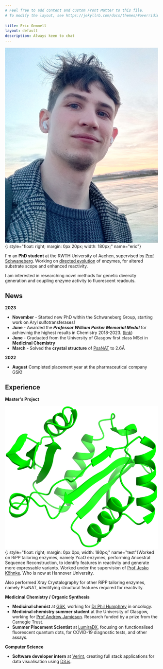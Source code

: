 ```yaml
---
# Feel free to add content and custom Front Matter to this file.
# To modify the layout, see https://jekyllrb.com/docs/themes/#overriding-theme-defaults

title: Eric Gemmell
layout: default
description: Always keen to chat
---
```

![eric_gemmell](static/images/eric.jpg){: style="float: right; margin: 0px 20px; width: 180px;" name="eric"}

I'm an **PhD student** at the RWTH University of Aachen, supervised by <a target="_blank" href="https://www.biotec.rwth-aachen.de/cms/BIOTEC/Der-Lehrstuhl/ABBt-Team/~ldbc/Ulrich-Schwaneberg/?allou=1">Prof Schwaneberg</a>. Working on <a target="_blank" href="https://en.wikipedia.org/wiki/Directed_evolution">directed evolution</a> of enzymes, for altered substrate scope and enhanced reactivity.

I am interested in researching novel methods for genetic diversity generation and coupling enzyme activity to fluorescent readouts.

## <span>News</span>
**2023**
 - **November** - Started new PhD within the Schwaneberg Group, starting work on Aryl sulfotransferases!
 - **June** - Awarded the ***Professor William Parker Memorial Medal*** for achievinig the highest results in Chemistry 2018-2023. (<a target="_blank" href="https://www.gla.ac.uk/schools/chemistry/news/headline_781842_en.html">link</a>)
 - **June** - Graduated from the University of Glasgow first class MSci in **Medicinal Chemistry**
 - **March** - Solved the **crystal structure** of <a target="_blank" href="static/files/PsaNAT.pdb">PsaNAT</a> to 2.6Å

**2022**
 - **August** Completed placement year at the pharmaceutical company GSK!


## <span>Experience</span>

__Master's Project__

![PsaNAT](static/images/PsaNAT.png){: style="float: right; margin: 0px 0px; width: 180px;" name="test"}Worked on RiPP tailoring enzymes, namely YcaO enzymes, performing Ancestral Sequence Reconstruction, to identify features in reactivity and generate more expressable variants. Worked under the supervision of <a target="_blank" href="https://www.gla.ac.uk/schools/chemistry/staff/jeskokohnke/">Prof Jesko Köhnke</a>. Who is now at Hannover University. 


Also performed Xray Crystalography for other RiPP tailoring enzymes, namely PsaNAT, identifying structural features required for reactivity.

__Medicinal Chemistry / Organic Synthesis__
* __Medicinal chemist__ at <a target="_blank" href="https://www.gsk.com/">GSK</a>, working for <a target="_blank" href="https://www.linkedin.com/in/phil-humphreys-3b069348/">Dr Phil Humphrey</a> in oncology.
* __Medicinal chemistry summer student__ at the University of Glasgow, working for <a target="_blank" href="https://www.chem.gla.ac.uk/jamiesonlab/">Prof Andrew Jamieson</a>. Research funded by a prize from the Carnegie Trust.
* __Summer Placement Scientist__ at [LumiraDX](https://www.lumiradx.com/uk-en/), focusing on functionalised fluorescent quantum dots, for COVID-19 diagnostic tests, and other assays.

__Computer Science__
* __Software developer intern__ at <a target="_blank" href="https://www.verint.com/">Verint</a>, creating full stack applications for data visualisation using <a target="_blank" href="https://d3js.org/">D3.js</a>.
